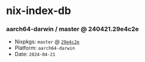 # nix-index-db
### aarch64-darwin / master @ 240421.29e4c2e
- Nixpkgs: `master` @ [`29e4c2e`](https://github.com/NixOS/nixpkgs/commit/29e4c2ef170e66021e31b3612cc4516c1abf940a)
- Platform: `aarch64-darwin`
- Date: `2024-04-21`
